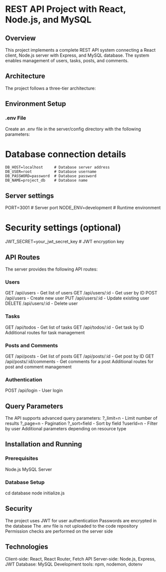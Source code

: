 # REST API Project with React, Node.js, and MySQL

## Overview
This project implements a complete REST API system connecting a React client, Node.js server with Express, and MySQL database. The system enables management of users, tasks, posts, and comments.

## Architecture
The project follows a three-tier architecture:

## Environment Setup

### .env File
Create an .env file in the server/config directory with the following parameters:

# Database connection details
```
DB_HOST=localhost     # Database server address
DB_USER=root          # Database username
DB_PASSWORD=password  # Database password
DB_NAME=project_db    # Database name
```
## Server settings
PORT=3001             # Server port
NODE_ENV=development  # Runtime environment

# Security settings (optional)
JWT_SECRET=your_jwt_secret_key  # JWT encryption key

## API Routes
The server provides the following API routes:

### Users
GET /api/users - Get list of users
GET /api/users/:id - Get user by ID
POST /api/users - Create new user
PUT /api/users/:id - Update existing user
DELETE /api/users/:id - Delete user

### Tasks
GET /api/todos - Get list of tasks
GET /api/todos/:id - Get task by ID
Additional routes for task management

### Posts and Comments
GET /api/posts - Get list of posts
GET /api/posts/:id - Get post by ID
GET /api/posts/:id/comments - Get comments for a post
Additional routes for post and comment management

### Authentication
POST /api/login - User login

## Query Parameters
The API supports advanced query parameters:
?_limit=n - Limit number of results
?_page=n - Pagination
?_sort=field - Sort by field
?userId=n - Filter by user
Additional parameters depending on resource type

## Installation and Running

### Prerequisites
Node.js
MySQL Server

### Database Setup
cd database
node initialize.js

## Security
The project uses JWT for user authentication
Passwords are encrypted in the database
The .env file is not uploaded to the code repository
Permission checks are performed on the server side

## Technologies
Client-side: React, React Router, Fetch API
Server-side: Node.js, Express, JWT
Database: MySQL
Development tools: npm, nodemon, dotenv
